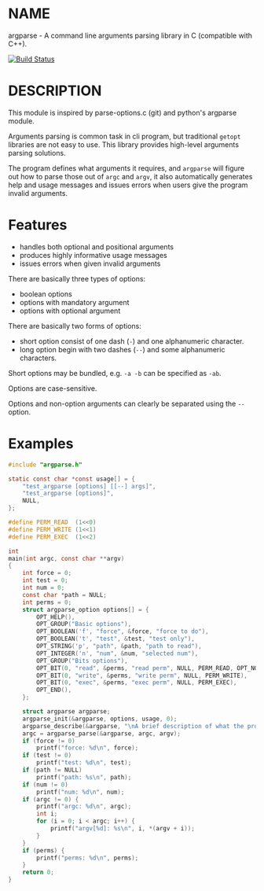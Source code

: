 NAME
====

argparse - A command line arguments parsing library in C (compatible with C++).

[![Build Status](https://travis-ci.org/cofyc/argparse.png)](https://travis-ci.org/cofyc/argparse)

DESCRIPTION
===========

This module is inspired by parse-options.c (git) and python's argparse
module.

Arguments parsing is common task in cli program, but traditional `getopt`
libraries are not easy to use. This library provides high-level arguments
parsing solutions.

The program defines what arguments it requires, and `argparse` will figure
out how to parse those out of `argc` and `argv`, it also automatically
generates help and usage messages and issues errors when users give the
program invalid arguments.

Features
========

 - handles both optional and positional arguments
 - produces highly informative usage messages
 - issues errors when given invalid arguments

There are basically three types of options:

 - boolean options
 - options with mandatory argument
 - options with optional argument

There are basically two forms of options:

 - short option consist of one dash (`-`) and one alphanumeric character.
 - long option begin with two dashes (`--`) and some alphanumeric characters.

Short options may be bundled, e.g. `-a -b` can be specified as `-ab`.

Options are case-sensitive.

Options and non-option arguments can clearly be separated using the `--` option.

Examples
========

```c
#include "argparse.h"

static const char *const usage[] = {
    "test_argparse [options] [[--] args]",
    "test_argparse [options]",
    NULL,
};

#define PERM_READ  (1<<0)
#define PERM_WRITE (1<<1)
#define PERM_EXEC  (1<<2)

int
main(int argc, const char **argv)
{
    int force = 0;
    int test = 0;
    int num = 0;
    const char *path = NULL;
    int perms = 0;
    struct argparse_option options[] = {
        OPT_HELP(),
        OPT_GROUP("Basic options"),
        OPT_BOOLEAN('f', "force", &force, "force to do"),
        OPT_BOOLEAN('t', "test", &test, "test only"),
        OPT_STRING('p', "path", &path, "path to read"),
        OPT_INTEGER('n', "num", &num, "selected num"),
        OPT_GROUP("Bits options"),
        OPT_BIT(0, "read", &perms, "read perm", NULL, PERM_READ, OPT_NONEG),
        OPT_BIT(0, "write", &perms, "write perm", NULL, PERM_WRITE),
        OPT_BIT(0, "exec", &perms, "exec perm", NULL, PERM_EXEC),
        OPT_END(),
    };

    struct argparse argparse;
    argparse_init(&argparse, options, usage, 0);
    argparse_describe(&argparse, "\nA brief description of what the program does and how it works.", "\nAdditional description of the program after the description of the arguments.");
    argc = argparse_parse(&argparse, argc, argv);
    if (force != 0)
        printf("force: %d\n", force);
    if (test != 0)
        printf("test: %d\n", test);
    if (path != NULL)
        printf("path: %s\n", path);
    if (num != 0)
        printf("num: %d\n", num);
    if (argc != 0) {
        printf("argc: %d\n", argc);
        int i;
        for (i = 0; i < argc; i++) {
            printf("argv[%d]: %s\n", i, *(argv + i));
        }
    }
    if (perms) {
        printf("perms: %d\n", perms);
    }
    return 0;
}
```
